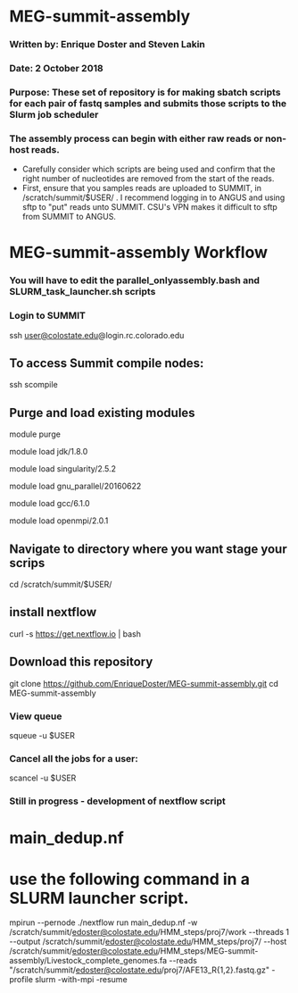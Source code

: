 # MEG-summit-assembly
### Written by:	 Enrique Doster and Steven Lakin
### Date:		     2 October 2018
### Purpose: 	   These set of repository is for making sbatch scripts for each pair of fastq samples and submits those scripts to the Slurm job scheduler

### The assembly process can begin with either raw reads or non-host reads.
- Carefully consider which scripts are being used and confirm that the right number of nucleotides are removed from the start of the reads. 
- First, ensure that you samples reads are uploaded to SUMMIT, in /scratch/summit/$USER/ . I recommend logging in to ANGUS and using sftp to "put" reads unto SUMMIT. CSU's VPN makes it difficult to sftp from SUMMIT to ANGUS.

# MEG-summit-assembly Workflow
### You will have to edit the parallel_onlyassembly.bash and SLURM_task_launcher.sh scripts
### Login to SUMMIT
ssh user@colostate.edu@login.rc.colorado.edu

## To access Summit compile nodes:
ssh scompile
## Purge and load existing modules
module purge

module load jdk/1.8.0

module load singularity/2.5.2

module load gnu_parallel/20160622

module load gcc/6.1.0

module load openmpi/2.0.1

## Navigate to directory where you want stage your scrips
cd /scratch/summit/$USER/
## install nextflow
curl -s https://get.nextflow.io | bash
## Download this repository
git clone https://github.com/EnriqueDoster/MEG-summit-assembly.git
cd MEG-summit-assembly


### View queue
squeue -u $USER
### Cancel all the jobs for a user:
scancel -u $USER


### Still in progress - development of nextflow script
# main_dedup.nf
# use the following command in a SLURM launcher script.
mpirun --pernode ./nextflow run main_dedup.nf -w /scratch/summit/edoster@colostate.edu/HMM_steps/proj7/work --threads 1 --output /scratch/summit/edoster@colostate.edu/HMM_steps/proj7/ --host /scratch/summit/edoster@colostate.edu/HMM_steps/MEG-summit-assembly/Livestock_complete_genomes.fa --reads "/scratch/summit/edoster@colostate.edu/proj7/AFE13_R{1,2}.fastq.gz" -profile slurm -with-mpi -resume
